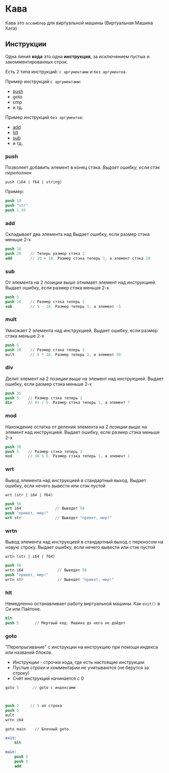 # Кава

Кава это `ассемблер` для виртуальной машины (Виртуальная Машина Ката)

## **Инструкции**

Одна линия **кода** это одна **инструкция**, за исключением пустых и закомментированных строк.

Есть 2 типа инструкций: `с аргументами` и `без аргументов`.

Пример инструкций `с аргументами`:

- [push](#push)
- goto
- cmp
- и тд.

Пример инструкций `без аргументов`:

- [add](#add)
- [hlt](#hlt)
- [sub](#sub)
- и тд.

### push

Позволяет добавить элемент в конец стэка.
*Выдает ошибку, если стэк переполнен*

``` text
push (i64 | f64 | string)
```

Пример:

``` nasm
push 10
push "str"
push 1.43
```

### add

Складывает два элемента над
Выдает ошибку, если размер стэка меньше 2-х

``` nasm
push 10
push 20    // Теперь размер стэка 2
add        // 10 + 10. Размер стэка теперь 1, а элемент стэка 20
```

### sub

От элемента на 2 *позиции выше* отнимает элемент над инструкцией.
Выдает ошибку, если размер стэка меньше 2-х

``` nasm
push 5
push 10    // Размер стэка теперь 2
sub        // 5 - 10. Размер теперь 1, а элемент -5
```

### mult

Умножает 2 элемента над инструкцией.
Выдает ошибку, если размер стэка меньше 2-х

``` nasm
push 5
push 10    // Размер стэка теперь 2
mult       // 5 * 10. Размер теперь 1, а элемент 50
```

### div

Делит элемент на 2 *позиции выше* на элемент над инструкцией.
Выдает ошибку, если размер стэка меньше 2-х

``` nasm
push 35
push 5    // Размер стэка теперь 2
div       // 45 / 5. Размер стэка теперь 1, а элемент 7
```

### mod

Нахождение остатка от деления элемента на 2 *позиции выше* на элемент над инструкцией.
Выдает ошибку, если размер стэка меньше 2-х

``` nasm
push 36
push 5    // Размер стэка теперь 2
mod       // 36 % 5. Размер стэка теперь 1, а элемент 1
```

### wrt
Вывод элемента над инструкцией в стандартный выход.
Выдает ошибку, если нечего вывести или стэк пустой

```text
wrt (str | i64 | f64)
```

``` nasm
push 56
wrt i64               // Выведет 56
push "привет, мир!"
wrt str               // Выведет "привет, мир!"
```

### wrtn

Вывод элемента над инструкцией в стандартный выход с переносом на новую строку.
Выдает ошибку, если нечего вывести или стэк пустой

```text
wrtn (str | i64 | f64)
```

``` nasm
push 56
wrtn i64               // Выведет 56
push "привет, мир!"
wrtn str               // Выведет "привет, мир!"
```

### hlt

Немедленно останавливает работу виртуальной машины. Как `exit()` в Си или Пайтоне.

``` nasm
hlt
push 5       // Мертвый код. Машина до него не дойдет
```

### goto

"Перепрыгивание" с инструкции на инструкцию при помощи индекса или названий блоков.

- Инструкции - строчки кода, где есть настоящие инструкции
- Пустые строки и комментарии не учитываются (не берутся за строку)
- Счёт инструкций начинается с 0

``` nasm
goto 5      // goto с индексами



push 2     // 5-ая строка
push 5
mult
wrtn i64
```

``` nasm
goto main    // Блочный goto

exit:
    hlt

main:
    push 5
    push 5
    add
```
